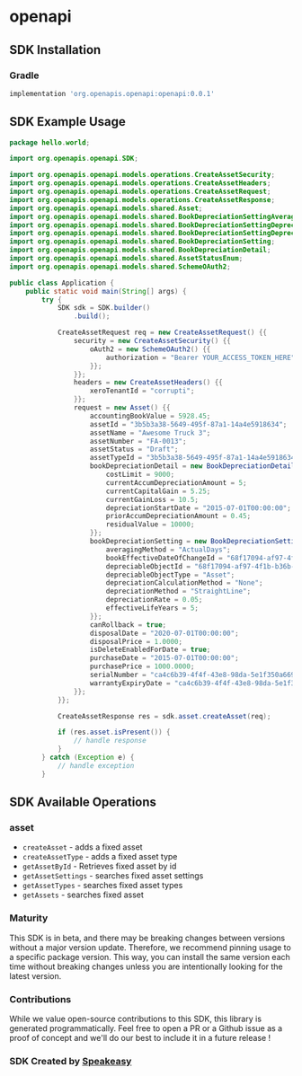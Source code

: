 # openapi

<!-- Start SDK Installation -->
## SDK Installation

### Gradle

```groovy
implementation 'org.openapis.openapi:openapi:0.0.1'
```
<!-- End SDK Installation -->

## SDK Example Usage
<!-- Start SDK Example Usage -->
```java
package hello.world;

import org.openapis.openapi.SDK;

import org.openapis.openapi.models.operations.CreateAssetSecurity;
import org.openapis.openapi.models.operations.CreateAssetHeaders;
import org.openapis.openapi.models.operations.CreateAssetRequest;
import org.openapis.openapi.models.operations.CreateAssetResponse;
import org.openapis.openapi.models.shared.Asset;
import org.openapis.openapi.models.shared.BookDepreciationSettingAveragingMethodEnum;
import org.openapis.openapi.models.shared.BookDepreciationSettingDepreciationCalculationMethodEnum;
import org.openapis.openapi.models.shared.BookDepreciationSettingDepreciationMethodEnum;
import org.openapis.openapi.models.shared.BookDepreciationSetting;
import org.openapis.openapi.models.shared.BookDepreciationDetail;
import org.openapis.openapi.models.shared.AssetStatusEnum;
import org.openapis.openapi.models.shared.SchemeOAuth2;

public class Application {
    public static void main(String[] args) {
        try {
            SDK sdk = SDK.builder()
                .build();

            CreateAssetRequest req = new CreateAssetRequest() {{
                security = new CreateAssetSecurity() {{
                    oAuth2 = new SchemeOAuth2() {{
                        authorization = "Bearer YOUR_ACCESS_TOKEN_HERE";
                    }};
                }};
                headers = new CreateAssetHeaders() {{
                    xeroTenantId = "corrupti";
                }};
                request = new Asset() {{
                    accountingBookValue = 5928.45;
                    assetId = "3b5b3a38-5649-495f-87a1-14a4e5918634";
                    assetName = "Awesome Truck 3";
                    assetNumber = "FA-0013";
                    assetStatus = "Draft";
                    assetTypeId = "3b5b3a38-5649-495f-87a1-14a4e5918634";
                    bookDepreciationDetail = new BookDepreciationDetail() {{
                        costLimit = 9000;
                        currentAccumDepreciationAmount = 5;
                        currentCapitalGain = 5.25;
                        currentGainLoss = 10.5;
                        depreciationStartDate = "2015-07-01T00:00:00";
                        priorAccumDepreciationAmount = 0.45;
                        residualValue = 10000;
                    }};
                    bookDepreciationSetting = new BookDepreciationSetting() {{
                        averagingMethod = "ActualDays";
                        bookEffectiveDateOfChangeId = "68f17094-af97-4f1b-b36b-013b45b6ad3c";
                        depreciableObjectId = "68f17094-af97-4f1b-b36b-013b45b6ad3c";
                        depreciableObjectType = "Asset";
                        depreciationCalculationMethod = "None";
                        depreciationMethod = "StraightLine";
                        depreciationRate = 0.05;
                        effectiveLifeYears = 5;
                    }};
                    canRollback = true;
                    disposalDate = "2020-07-01T00:00:00";
                    disposalPrice = 1.0000;
                    isDeleteEnabledForDate = true;
                    purchaseDate = "2015-07-01T00:00:00";
                    purchasePrice = 1000.0000;
                    serialNumber = "ca4c6b39-4f4f-43e8-98da-5e1f350a6694";
                    warrantyExpiryDate = "ca4c6b39-4f4f-43e8-98da-5e1f350a6694";
                }};
            }};            

            CreateAssetResponse res = sdk.asset.createAsset(req);

            if (res.asset.isPresent()) {
                // handle response
            }
        } catch (Exception e) {
            // handle exception
        }
```
<!-- End SDK Example Usage -->

<!-- Start SDK Available Operations -->
## SDK Available Operations


### asset

* `createAsset` - adds a fixed asset
* `createAssetType` - adds a fixed asset type
* `getAssetById` - Retrieves fixed asset by id
* `getAssetSettings` - searches fixed asset settings
* `getAssetTypes` - searches fixed asset types
* `getAssets` - searches fixed asset
<!-- End SDK Available Operations -->

### Maturity

This SDK is in beta, and there may be breaking changes between versions without a major version update. Therefore, we recommend pinning usage 
to a specific package version. This way, you can install the same version each time without breaking changes unless you are intentionally 
looking for the latest version.

### Contributions

While we value open-source contributions to this SDK, this library is generated programmatically. 
Feel free to open a PR or a Github issue as a proof of concept and we'll do our best to include it in a future release !

### SDK Created by [Speakeasy](https://docs.speakeasyapi.dev/docs/using-speakeasy/client-sdks)
